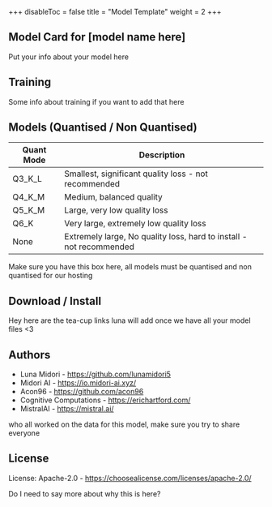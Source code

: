 +++
disableToc = false
title = "Model Template"
weight = 2
+++

## Model Card for [model name here]

Put your info about your model here

## Training
Some info about training if you want to add that here

## Models (Quantised / Non Quantised)
| Quant Mode | Description |
|---|---|
|Q3_K_L| Smallest, significant quality loss - not recommended|
|Q4_K_M| Medium, balanced quality|
|Q5_K_M| Large, very low quality loss|
|Q6_K| Very large, extremely low quality loss|
|None| Extremely large, No quality loss, hard to install - not recommended|

Make sure you have this box here, all models must be quantised and non quantised for our hosting

## Download / Install

Hey here are the tea-cup links luna will add once we have all your model files <3

## Authors 
- Luna Midori - https://github.com/lunamidori5
- Midori AI - https://io.midori-ai.xyz/
- Acon96 - https://github.com/acon96
- Cognitive Computations - https://erichartford.com/
- MistralAI - https://mistral.ai/

who all worked on the data for this model, make sure you try to share everyone

## License
License: Apache-2.0 - https://choosealicense.com/licenses/apache-2.0/

Do I need to say more about why this is here?